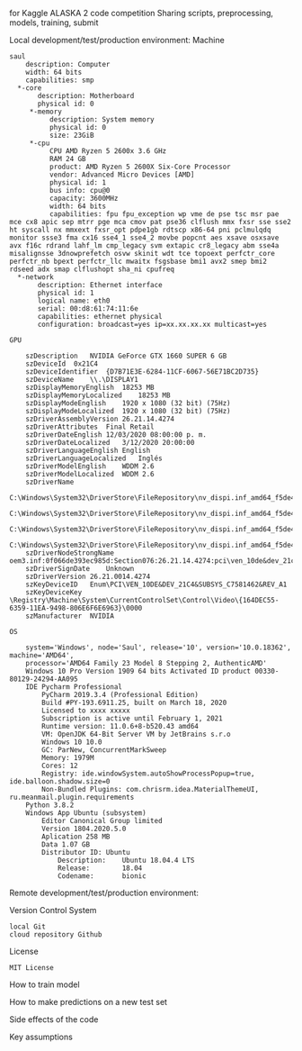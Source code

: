for Kaggle ALASKA 2 code competition
Sharing scripts, preprocessing, models, training, submit


Local development/test/production environment:
Machine

    saul
        description: Computer
        width: 64 bits
        capabilities: smp
      *-core
           description: Motherboard
           physical id: 0
         *-memory
              description: System memory
              physical id: 0
              size: 23GiB
         *-cpu
              CPU AMD Ryzen 5 2600x 3.6 GHz 
              RAM 24 GB
              product: AMD Ryzen 5 2600X Six-Core Processor
              vendor: Advanced Micro Devices [AMD]
              physical id: 1
              bus info: cpu@0
              capacity: 3600MHz
              width: 64 bits
              capabilities: fpu fpu_exception wp vme de pse tsc msr pae mce cx8 apic sep mtrr pge mca cmov pat pse36 clflush mmx fxsr sse sse2 ht syscall nx mmxext fxsr_opt pdpe1gb rdtscp x86-64 pni pclmulqdq monitor ssse3 fma cx16 sse4_1 sse4_2 movbe popcnt aes xsave osxsave avx f16c rdrand lahf_lm cmp_legacy svm extapic cr8_legacy abm sse4a misalignsse 3dnowprefetch osvw skinit wdt tce topoext perfctr_core perfctr_nb bpext perfctr_llc mwaitx fsgsbase bmi1 avx2 smep bmi2 rdseed adx smap clflushopt sha_ni cpufreq
      *-network
           description: Ethernet interface
           physical id: 1
           logical name: eth0
           serial: 00:d8:61:74:11:6e
           capabilities: ethernet physical
           configuration: broadcast=yes ip=xx.xx.xx.xx multicast=yes
           
    GPU
    
        szDescription	NVIDIA GeForce GTX 1660 SUPER 6 GB
        szDeviceId	0x21C4
        szDeviceIdentifier	{D7B71E3E-6284-11CF-6067-56E71BC2D735}
        szDeviceName	\\.\DISPLAY1
        szDisplayMemoryEnglish	18253 MB
        szDisplayMemoryLocalized	18253 MB
        szDisplayModeEnglish	1920 x 1080 (32 bit) (75Hz)
        szDisplayModeLocalized	1920 x 1080 (32 bit) (75Hz)
        szDriverAssemblyVersion	26.21.14.4274
        szDriverAttributes	Final Retail
        szDriverDateEnglish	12/03/2020 08:00:00 p. m.
        szDriverDateLocalized	3/12/2020 20:00:00
        szDriverLanguageEnglish	English
        szDriverLanguageLocalized	Inglés
        szDriverModelEnglish	WDDM 2.6
        szDriverModelLocalized	WDDM 2.6
        szDriverName	
        C:\Windows\System32\DriverStore\FileRepository\nv_dispi.inf_amd64_f5de485bfda7bb25\nvldumdx.dll,
        C:\Windows\System32\DriverStore\FileRepository\nv_dispi.inf_amd64_f5de485bfda7bb25\nvldumdx.dll,
        C:\Windows\System32\DriverStore\FileRepository\nv_dispi.inf_amd64_f5de485bfda7bb25\nvldumdx.dll,
        C:\Windows\System32\DriverStore\FileRepository\nv_dispi.inf_amd64_f5de485bfda7bb25\nvldumdx.dll
        szDriverNodeStrongName	oem3.inf:0f066de393ec985d:Section076:26.21.14.4274:pci\ven_10de&dev_21c4
        szDriverSignDate	Unknown
        szDriverVersion	26.21.0014.4274
        szKeyDeviceID	Enum\PCI\VEN_10DE&DEV_21C4&SUBSYS_C7581462&REV_A1
        szKeyDeviceKey	\Registry\Machine\System\CurrentControlSet\Control\Video\{164DEC55-6359-11EA-9498-806E6F6E6963}\0000
        szManufacturer	NVIDIA
    
    OS
    
        system='Windows', node='Saul', release='10', version='10.0.18362', machine='AMD64',
        processor='AMD64 Family 23 Model 8 Stepping 2, AuthenticAMD'
        Windows 10 Pro Version 1909 64 bits Activated ID product 00330-80129-24294-AA095
        IDE Pycharm Professional
            PyCharm 2019.3.4 (Professional Edition)
            Build #PY-193.6911.25, built on March 18, 2020
            Licensed to xxxx xxxxx
            Subscription is active until February 1, 2021
            Runtime version: 11.0.6+8-b520.43 amd64
            VM: OpenJDK 64-Bit Server VM by JetBrains s.r.o
            Windows 10 10.0
            GC: ParNew, ConcurrentMarkSweep
            Memory: 1979M
            Cores: 12
            Registry: ide.windowSystem.autoShowProcessPopup=true, ide.balloon.shadow.size=0
            Non-Bundled Plugins: com.chrisrm.idea.MaterialThemeUI, ru.meanmail.plugin.requirements
        Python 3.8.2
        Windows App Ubuntu (subsystem)
            Editor Canonical Group limited
            Version 1804.2020.5.0
            Aplication 258 MB
            Data 1.07 GB
            Distributor ID: Ubuntu
                Description:    Ubuntu 18.04.4 LTS
                Release:        18.04
                Codename:       bionic

Remote development/test/production environment:




Version Control System
    
    local Git
    cloud repository Github


License 

    MIT License
    

How to train model



How to make predictions on a new test set



Side effects of the code



Key assumptions


